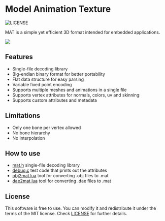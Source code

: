 # Model Animation Texture
![LICENSE](https://img.shields.io/badge/LICENSE-MIT-green.svg)

MAT is a simple yet efficient 3D format intended for embedded applications.

<img src="/screenshots/miku.gif?raw=true">

## Features
- Single-file decoding library
- Big-endian binary format for better portability
- Flat data structure for easy parsing
- Variable fixed point encoding
- Supports multiple meshes and animations in a single file
- Supports vertex attributes for normals, colors, uv and skinning
- Supports custom attributes and metadata

## Limitations
- Only one bone per vertex allowed
- No bone hierarchy
- No interpolation

## How to use
- [mat.h](mat.h) single-file decoding library
- [debug.c](debug.c) test code that prints out the attributes
- [obj2mat.lua](obj2mat.lua) tool for converting .obj files to .mat
- [dae2mat.lua](dae2mat.lua) tool for converting .dae files to .mat

## License
This software is free to use. You can modify it and redistribute it under the terms of the 
MIT license. Check [LICENSE](LICENSE) for further details.
